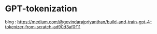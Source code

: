 # GPT-tokenization
blog : https://medium.com/@govindarajpriyanthan/build-and-train-gpt-4-tokenizer-from-scratch-ad90d3af0f11
